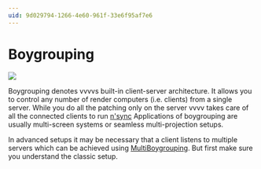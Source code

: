 ```yaml
---
uid: 9d029794-1266-4e60-961f-33e6f95af7e6
---
```


# Boygrouping

![](~/img/Boygrouping-Header3.png "")   

Boygrouping denotes vvvvs built-in client-server architecture. It allows you to control any number of render computers (i.e. clients) from a single server. While you do all the patching only on the server vvvv takes care of all the connected clients to run <a href="https://en.wikipedia.org/wiki/NSYNC" class="extURL" target="_blank">n'sync</a> Applications of boygrouping are usually multi-screen systems or seamless multi-projection setups.  

In advanced setups it may be necessary that a client listens to multiple servers which can be achieved using [MultiBoygrouping](xref:511c5e9e-a4b0-4f82-914b-2231cea23cfe). But first make sure you understand the classic setup.  

